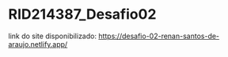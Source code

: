 # RID214387_Desafio02

link do site disponibilizado: https://desafio-02-renan-santos-de-araujo.netlify.app/
